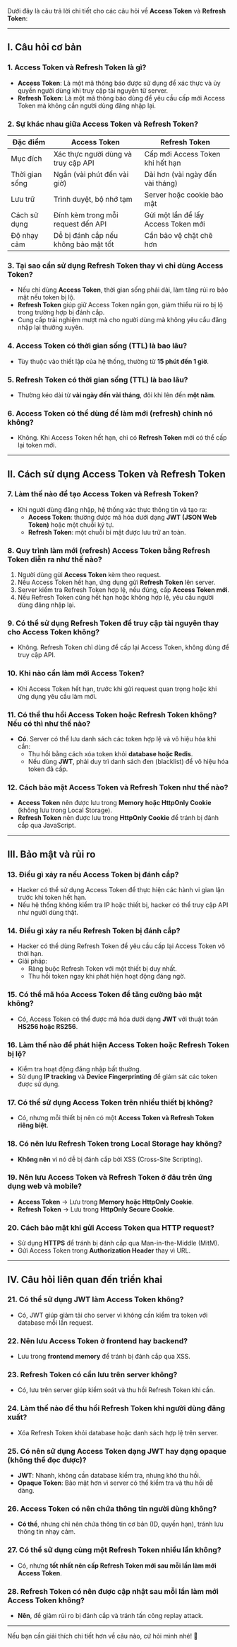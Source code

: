 Dưới đây là câu trả lời chi tiết cho các câu hỏi về **Access Token** và **Refresh Token**:  

---

## **I. Câu hỏi cơ bản**  

### **1. Access Token và Refresh Token là gì?**  
- **Access Token**: Là một mã thông báo được sử dụng để xác thực và ủy quyền người dùng khi truy cập tài nguyên từ server.  
- **Refresh Token**: Là một mã thông báo dùng để yêu cầu cấp mới Access Token mà không cần người dùng đăng nhập lại.  

### **2. Sự khác nhau giữa Access Token và Refresh Token?**  
| Đặc điểm        | Access Token | Refresh Token |
|---------------|-------------|--------------|
| Mục đích     | Xác thực người dùng và truy cập API | Cấp mới Access Token khi hết hạn |
| Thời gian sống | Ngắn (vài phút đến vài giờ) | Dài hơn (vài ngày đến vài tháng) |
| Lưu trữ       | Trình duyệt, bộ nhớ tạm | Server hoặc cookie bảo mật |
| Cách sử dụng  | Đính kèm trong mỗi request đến API | Gửi một lần để lấy Access Token mới |
| Độ nhạy cảm   | Dễ bị đánh cắp nếu không bảo mật tốt | Cần bảo vệ chặt chẽ hơn |

### **3. Tại sao cần sử dụng Refresh Token thay vì chỉ dùng Access Token?**  
- Nếu chỉ dùng **Access Token**, thời gian sống phải dài, làm tăng rủi ro bảo mật nếu token bị lộ.  
- **Refresh Token** giúp giữ Access Token ngắn gọn, giảm thiểu rủi ro bị lộ trong trường hợp bị đánh cắp.  
- Cung cấp trải nghiệm mượt mà cho người dùng mà không yêu cầu đăng nhập lại thường xuyên.  

### **4. Access Token có thời gian sống (TTL) là bao lâu?**  
- Tùy thuộc vào thiết lập của hệ thống, thường từ **15 phút đến 1 giờ**.  

### **5. Refresh Token có thời gian sống (TTL) là bao lâu?**  
- Thường kéo dài từ **vài ngày đến vài tháng**, đôi khi lên đến **một năm**.  

### **6. Access Token có thể dùng để làm mới (refresh) chính nó không?**  
- Không. Khi Access Token hết hạn, chỉ có **Refresh Token** mới có thể cấp lại token mới.  

---

## **II. Cách sử dụng Access Token và Refresh Token**  

### **7. Làm thế nào để tạo Access Token và Refresh Token?**  
- Khi người dùng đăng nhập, hệ thống xác thực thông tin và tạo ra:  
  - **Access Token**: thường được mã hóa dưới dạng **JWT (JSON Web Token)** hoặc một chuỗi ký tự.  
  - **Refresh Token**: một chuỗi bí mật được lưu trữ an toàn.  

### **8. Quy trình làm mới (refresh) Access Token bằng Refresh Token diễn ra như thế nào?**  
1. Người dùng gửi **Access Token** kèm theo request.  
2. Nếu Access Token hết hạn, ứng dụng gửi **Refresh Token** lên server.  
3. Server kiểm tra Refresh Token hợp lệ, nếu đúng, cấp **Access Token mới**.  
4. Nếu Refresh Token cũng hết hạn hoặc không hợp lệ, yêu cầu người dùng đăng nhập lại.  

### **9. Có thể sử dụng Refresh Token để truy cập tài nguyên thay cho Access Token không?**  
- Không. Refresh Token chỉ dùng để cấp lại Access Token, không dùng để truy cập API.  

### **10. Khi nào cần làm mới Access Token?**  
- Khi Access Token hết hạn, trước khi gửi request quan trọng hoặc khi ứng dụng yêu cầu làm mới.  

### **11. Có thể thu hồi Access Token hoặc Refresh Token không? Nếu có thì như thế nào?**  
- **Có**. Server có thể lưu danh sách các token hợp lệ và vô hiệu hóa khi cần:  
  - Thu hồi bằng cách xóa token khỏi **database hoặc Redis**.  
  - Nếu dùng **JWT**, phải duy trì danh sách đen (blacklist) để vô hiệu hóa token đã cấp.  

### **12. Cách bảo mật Access Token và Refresh Token như thế nào?**  
- **Access Token** nên được lưu trong **Memory hoặc HttpOnly Cookie** (không lưu trong Local Storage).  
- **Refresh Token** nên được lưu trong **HttpOnly Cookie** để tránh bị đánh cắp qua JavaScript.  

---

## **III. Bảo mật và rủi ro**  

### **13. Điều gì xảy ra nếu Access Token bị đánh cắp?**  
- Hacker có thể sử dụng Access Token để thực hiện các hành vi gian lận trước khi token hết hạn.  
- Nếu hệ thống không kiểm tra IP hoặc thiết bị, hacker có thể truy cập API như người dùng thật.  

### **14. Điều gì xảy ra nếu Refresh Token bị đánh cắp?**  
- Hacker có thể dùng Refresh Token để yêu cầu cấp lại Access Token vô thời hạn.  
- Giải pháp:  
  - Ràng buộc Refresh Token với một thiết bị duy nhất.  
  - Thu hồi token ngay khi phát hiện hoạt động đáng ngờ.  

### **15. Có thể mã hóa Access Token để tăng cường bảo mật không?**  
- Có, Access Token có thể được mã hóa dưới dạng **JWT** với thuật toán **HS256 hoặc RS256**.  

### **16. Làm thế nào để phát hiện Access Token hoặc Refresh Token bị lộ?**  
- Kiểm tra hoạt động đăng nhập bất thường.  
- Sử dụng **IP tracking** và **Device Fingerprinting** để giám sát các token được sử dụng.  

### **17. Có thể sử dụng Access Token trên nhiều thiết bị không?**  
- Có, nhưng mỗi thiết bị nên có một **Access Token và Refresh Token riêng biệt**.  

### **18. Có nên lưu Refresh Token trong Local Storage hay không?**  
- **Không nên** vì nó dễ bị đánh cắp bởi XSS (Cross-Site Scripting).  

### **19. Nên lưu Access Token và Refresh Token ở đâu trên ứng dụng web và mobile?**  
- **Access Token** → Lưu trong **Memory hoặc HttpOnly Cookie**.  
- **Refresh Token** → Lưu trong **HttpOnly Secure Cookie**.  

### **20. Cách bảo mật khi gửi Access Token qua HTTP request?**  
- Sử dụng **HTTPS** để tránh bị đánh cắp qua Man-in-the-Middle (MitM).  
- Gửi Access Token trong **Authorization Header** thay vì URL.  

---

## **IV. Câu hỏi liên quan đến triển khai**  

### **21. Có thể sử dụng JWT làm Access Token không?**  
- Có, JWT giúp giảm tải cho server vì không cần kiểm tra token với database mỗi lần request.  

### **22. Nên lưu Access Token ở frontend hay backend?**  
- Lưu trong **frontend memory** để tránh bị đánh cắp qua XSS.  

### **23. Refresh Token có cần lưu trên server không?**  
- Có, lưu trên server giúp kiểm soát và thu hồi Refresh Token khi cần.  

### **24. Làm thế nào để thu hồi Refresh Token khi người dùng đăng xuất?**  
- Xóa Refresh Token khỏi database hoặc danh sách hợp lệ trên server.  

### **25. Có nên sử dụng Access Token dạng JWT hay dạng opaque (không thể đọc được)?**  
- **JWT**: Nhanh, không cần database kiểm tra, nhưng khó thu hồi.  
- **Opaque Token**: Bảo mật hơn vì server có thể kiểm tra và thu hồi dễ dàng.  

### **26. Access Token có nên chứa thông tin người dùng không?**  
- **Có thể**, nhưng chỉ nên chứa thông tin cơ bản (ID, quyền hạn), tránh lưu thông tin nhạy cảm.  

### **27. Có thể sử dụng cùng một Refresh Token nhiều lần không?**  
- Có, nhưng **tốt nhất nên cấp Refresh Token mới sau mỗi lần làm mới Access Token**.  

### **28. Refresh Token có nên được cập nhật sau mỗi lần làm mới Access Token không?**  
- **Nên**, để giảm rủi ro bị đánh cắp và tránh tấn công replay attack.  

---

Nếu bạn cần giải thích chi tiết hơn về câu nào, cứ hỏi mình nhé! 🚀